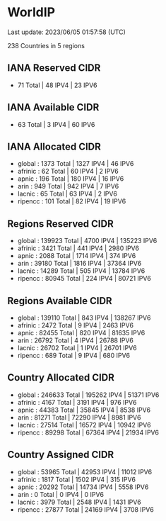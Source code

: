 # WorldIP

Last update: 2023/06/05 01:57:58 (UTC)

238 Countries in 5 regions

## IANA Reserved CIDR

- 71 Total | 48 IPV4 | 23 IPV6

## IANA Available CIDR

- 63 Total | 3 IPV4 | 60 IPV6

## IANA Allocated CIDR

- global : 1373 Total | 1327 IPV4 | 46 IPV6
- afrinic : 62 Total | 60 IPV4 | 2 IPV6
- apnic : 196 Total | 180 IPV4 | 16 IPV6
- arin : 949 Total | 942 IPV4 | 7 IPV6
- lacnic : 65 Total | 63 IPV4 | 2 IPV6
- ripencc : 101 Total | 82 IPV4 | 19 IPV6

## Regions Reserved CIDR

- global : 139923 Total | 4700 IPV4 | 135223 IPV6
- afrinic : 3421 Total | 441 IPV4 | 2980 IPV6
- apnic : 2088 Total | 1714 IPV4 | 374 IPV6
- arin : 39180 Total | 1816 IPV4 | 37364 IPV6
- lacnic : 14289 Total | 505 IPV4 | 13784 IPV6
- ripencc : 80945 Total | 224 IPV4 | 80721 IPV6

## Regions Available CIDR

- global : 139110 Total | 843 IPV4 | 138267 IPV6
- afrinic : 2472 Total | 9 IPV4 | 2463 IPV6
- apnic : 82455 Total | 820 IPV4 | 81635 IPV6
- arin : 26792 Total | 4 IPV4 | 26788 IPV6
- lacnic : 26702 Total | 1 IPV4 | 26701 IPV6
- ripencc : 689 Total | 9 IPV4 | 680 IPV6

## Country Allocated CIDR

- global : 246633 Total | 195262 IPV4 | 51371 IPV6
- afrinic : 4167 Total | 3191 IPV4 | 976 IPV6
- apnic : 44383 Total | 35845 IPV4 | 8538 IPV6
- arin : 81271 Total | 72290 IPV4 | 8981 IPV6
- lacnic : 27514 Total | 16572 IPV4 | 10942 IPV6
- ripencc : 89298 Total | 67364 IPV4 | 21934 IPV6

## Country Assigned CIDR

- global : 53965 Total | 42953 IPV4 | 11012 IPV6
- afrinic : 1817 Total | 1502 IPV4 | 315 IPV6
- apnic : 20292 Total | 14734 IPV4 | 5558 IPV6
- arin : 0 Total | 0 IPV4 | 0 IPV6
- lacnic : 3979 Total | 2548 IPV4 | 1431 IPV6
- ripencc : 27877 Total | 24169 IPV4 | 3708 IPV6
